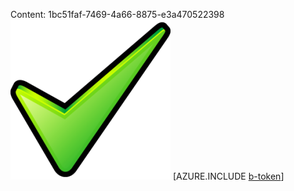 Content: 1bc51faf-7469-4a66-8875-e3a470522398![image](7f24cfc0-1a28-4139-92d6-cfda81c9fdeb.png)
[AZURE.INCLUDE [b-token](132d3d31-cc3d-4eb2-8cca-7d77476c2291.md)]
